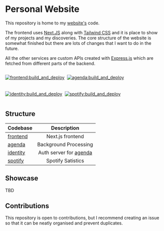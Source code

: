 # Personal Website

This repository is home to my [website's](https://davidilie.com) code.

The frontend uses [Next.JS](https://nextjs.org/) along with [Tailwind CSS](https://tailwindcss.com/) and it is place to show of my projects and my discoveries. The core structure of the website is somewhat finished but there are lots of changes that I want to do in the future.

All the other services are custom APIs created with [Express.js](https://expressjs.com/) which are fetched from different parts of the backend.

<div style="display: flex; flex-wrap: wrap; gap: 0.5rem;">

[![frontend:build_and_deploy](https://github.com/DavidIlie/davidilie.com/actions/workflows/frontend.yml/badge.svg)](https://github.com/DavidIlie/davidilie.com/actions/workflows/frontend.yml)

[![agenda:build_and_deploy](https://github.com/DavidIlie/davidilie.com/actions/workflows/agenda.yml/badge.svg)](https://github.com/DavidIlie/davidilie.com/actions/workflows/agenda.yml)

[![identity:build_and_deploy](https://github.com/DavidIlie/davidilie.com/actions/workflows/identity.yml/badge.svg)](https://github.com/DavidIlie/davidilie.com/actions/workflows/identity.yml)

[![spotify:build_and_deploy](https://github.com/DavidIlie/davidilie.com/actions/workflows/spotify.yml/badge.svg)](https://github.com/DavidIlie/davidilie.com/actions/workflows/spotify.yml)

</div>

## Structure

| Codebase             |           Description            |
| :------------------- | :------------------------------: |
| [frontend](frontend) |         Next.js frontend         |
| [agenda](agenda)     |      Background Processing       |
| [identity](identity) | Auth server for [agenda](agenda) |
| [spotify](spotify)   |        Spotify Satistics         |

## Showcase

TBD

## Contributions

This repository is open to contributions, but I recommend creating an issue so that it can be neatly organised and prevent duplicates.
